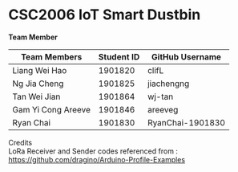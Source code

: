 # CSC2006 IoT Smart Dustbin 

**Team Member**


|    Team Members    | Student ID |  GitHub Username  |
| ------------------ | ---------- | ----------------- |
| Liang Wei Hao      |  1901820   |      clifL        |
| Ng Jia Cheng       |  1901825   |    jiachengng     |
| Tan Wei Jian       |  1901864   |     wj-tan        |
| Gam Yi Cong Areeve |  1901846   |     areeveg       |
| Ryan Chai          |  1901830   |  RyanChai-1901830 |

Credits</br>
LoRa Receiver and Sender codes referenced from : https://github.com/dragino/Arduino-Profile-Examples
